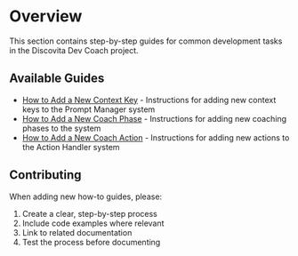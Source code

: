 # Overview

This section contains step-by-step guides for common development tasks in the Discovita Dev Coach project.

## Available Guides

- [How to Add a New Context Key](how-to-add-a-new-context-key) - Instructions for adding new context keys to the Prompt Manager system
- [How to Add a New Coach Phase](how-to-add-a-new-coach-phase) - Instructions for adding new coaching phases to the system
- [How to Add a New Coach Action](how-to-add-a-new-coach-action) - Instructions for adding new actions to the Action Handler system

## Contributing

When adding new how-to guides, please:

1. Create a clear, step-by-step process
2. Include code examples where relevant
3. Link to related documentation
4. Test the process before documenting
